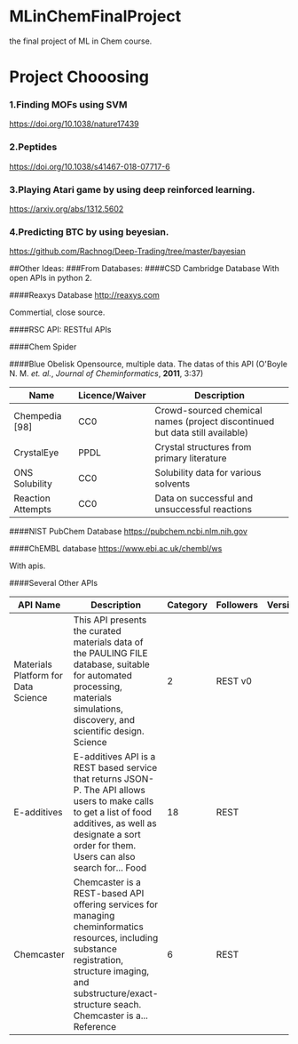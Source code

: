 # MLinChemFinalProject
the final project of ML in Chem course.

# Project Chooosing
### 1.Finding MOFs using SVM
https://doi.org/10.1038/nature17439
### 2.Peptides
https://doi.org/10.1038/s41467-018-07717-6
### 3.Playing Atari game by using deep reinforced learning.
https://arxiv.org/abs/1312.5602
### 4.Predicting BTC by using beyesian.
https://github.com/Rachnog/Deep-Trading/tree/master/bayesian

##Other Ideas:
###From Databases:
####CSD Cambridge Database
With open APIs in python 2.

####Reaxys Database
http://reaxys.com

Commertial, close source.

####RSC API: RESTful APIs

####Chem Spider

####Blue Obelisk
Opensource, multiple data. The datas of this API 
(O'Boyle N. M. *et. al.*, *Journal of Cheminformatics*, **2011**, 3:37)

| Name | Licence/Waiver | Description |
| ----- | -------   | -------   |
|Chempedia [98]	|CC0	|Crowd-sourced chemical names (project discontinued but data still available)|
|CrystalEye	|PPDL	|Crystal structures from primary literature|
|ONS Solubility	|CC0	|Solubility data for various solvents |
|Reaction Attempts	|CC0	|Data on successful and unsuccessful reactions |

####NIST PubChem Database
https://pubchem.ncbi.nlm.nih.gov

####ChEMBL database
https://www.ebi.ac.uk/chembl/ws

With apis.

####Several Other APIs

|API Name	|Description	|Category	|Followers	|Versions|
|----   |----   |----   |----   |----   |
|Materials Platform for Data Science	|This API presents the curated materials data of the PAULING FILE database, suitable for automated processing, materials simulations, discovery, and scientific design.	Science	|2	|REST v0|
|E-additives	|E-additives API is a REST based service that returns JSON-P. The API allows users to make calls to get a list of food additives, as well as designate a sort order for them. Users can also search for...	Food	|18	|REST|
|Chemcaster	|Chemcaster is a REST-based API offering services for managing cheminformatics resources, including substance registration, structure imaging, and substructure/exact-structure seach. Chemcaster is a...	Reference	|6	|REST|
